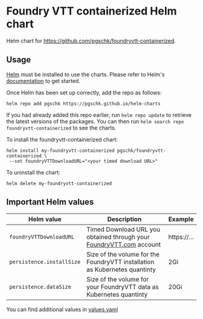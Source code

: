 # Foundry VTT containerized Helm chart

Helm chart for https://github.com/pgschk/foundryvtt-containerized.

## Usage

[Helm](https://helm.sh) must be installed to use the charts.  Please refer to
Helm's [documentation](https://helm.sh/docs) to get started.

Once Helm has been set up correctly, add the repo as follows:

```
helm repo add pgschk https://pgschk.github.io/helm-charts
```

If you had already added this repo earlier, run `helm repo update` to retrieve
the latest versions of the packages.  You can then run `helm search repo
foundryvtt-containerized` to see the charts.

To install the foundryvtt-containerized chart:

```
helm install my-foundryvtt-containerized pgschk/foundryvtt-containerized \
 --set foundryVTTDownloadURL="<your timed download URL>"
```

To uninstall the chart:

```
helm delete my-foundryvtt-containerized
```

## Important Helm values

| Helm value                | Description                                                                                   | Example     |
|---------------------------|-----------------------------------------------------------------------------------------------|-------------|
| `foundryVTTDownloadURL`   | Timed Download URL you obtained through your [FoundryVTT.com](https://foundryvtt.com) account | https://... |
| `persistence.installSize` | Size of the volume for the FoundryVTT installation as Kubernetes quantinty                    | 2Gi         |
| `persistence.dataSize`    | Size of the volume for your FoundryVTT data as Kubernetes quantinty                           | 20Gi        |

You can find additional values in [values.yaml](values.yaml)
